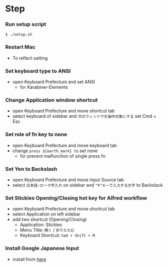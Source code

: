 <!-- START doctoc -->
<!-- END doctoc -->

# Step

### Run setup script

```shell
$ ./setup.sh
```

### Restart Mac

- To reflect setting

### Set keyboard type to ANSI

- open Keyboard Prefecture and set ANSI
    - for Karabiner-Elements 

### Change Application window shortcut

- open Keyboard Prefecture and move shortcut tab
- select keyboard of sidebar and `次のウィンドウを操作対象にする` set Cmd + Esc

### Set role of fn key to none

- open Keyboard Prefecture and move keyboard tab
- change `press ${earth_mark} to` set none
    - for prevent malfunction of single press fn

### Set Yen to Backslash

- open Keyboard Prefecture and move Input Source tab
- select `日本語-ローマ字入力` on sidebar and `"¥"キーで入力する文字` to Backslack

### Set Stickies Opening/Closing hot key for Alfred workflow

- open Keyboard Prefecture and move shortcut tab
- select Application on left sidebar
- add two shortcut (Opening/Closing)
    - Application: Stickies
    - Menu Title: `開く` / `折りたたむ`
    - Keyboard Shortcut: `Cmd + Shift + M`

### Install Google Japanese Input

- install from [here](https://www.google.co.jp/ime/)
